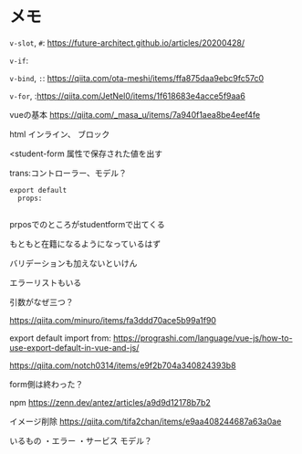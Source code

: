 # メモ

```v-slot```, ```#```: https://future-architect.github.io/articles/20200428/


```v-if```: 


```v-bind```, ```:```: https://qiita.com/ota-meshi/items/ffa875daa9ebc9fc57c0


```v-for```, :https://qiita.com/JetNel0/items/1f618683e4acce5f9aa6

vueの基本
https://qiita.com/_masa_u/items/7a940f1aea8be4eef4fe


html
インライン、
ブロック

<student-form 属性で保存された値を出す

trans:コントローラー、モデル？

```
export default 
  props:
  
```
prposでのところがstudentformで出てくる


もともと在籍になるようになっているはず

バリデーションも加えないといけん

エラーリストもいる

引数がなぜ三つ？

https://qiita.com/minuro/items/fa3ddd70ace5b99a1f90



export default import from: https://prograshi.com/language/vue-js/how-to-use-export-default-in-vue-and-js/


https://qiita.com/notch0314/items/e9f2b704a340824393b8



form側は終わった？

npm
https://zenn.dev/antez/articles/a9d9d12178b7b2

イメージ削除
https://qiita.com/tifa2chan/items/e9aa408244687a63a0ae


いるもの
・エラー
・サービス
モデル？



